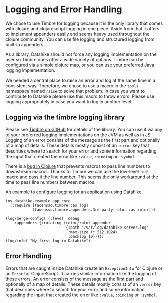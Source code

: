 # Logging and Error Handling

We chose to use Timbre for logging because it is the only library that comes with clojure and clojurescript
logging in one piece. Aside from that it offers to implement appenders easily and seems heavy used throughout
the clojure community. You can use file logging and structured logging from built-in appenders.

As a library, Datahike should not force any logging implementation on the user so Timbre does offer a wide
variety of options. Timbre can be configured via a simple clojure map, or you can use your preferred Java logging implementation.

We needed a central place to raise an error and log at the same time in a consistent way. Therefore, we chose
to use a macro in the `tools` namespace named `raise` to solve that problem. In case you want to contribute to
Datahike please use this macro to throw errors. Please use logging appropriately in case you want to log in
another level.

## Logging via the timbre logging library

Please see [Timbre on GitHub](https://github.com/ptaoussanis/timbre/) for details of the library. You can
use it via any of your preferred logging implementations on the JVM as well as in JS. Logging of an error
consists of the message as the first part and optionally of a map of details. These details mostly consist
of an `:error` key that describes where to search for your error and some information regarding the input
that created the error like `:value`, `:binding` or `:symbol`.

There is a [bug in Clojure](https://clojure.atlassian.net/browse/CLJ-865) that prevents macros to pass
line numbers to downstream macros. Thanks to Timbre we can use the low-level `log!` macro and pass it the
line number. This seems the only workaround at the time to pass line numbers between macros.

An example to configure logging for an application using Datahike:

```
(ns datahike-example-app.core
  (:require [taoensso.timbre :as log]
            [taoensso.timbre.appenders.3rd-party.rotor :as rotor]))

(log/merge-config! {:level :debug
    :appenders {:rotating (rotor/rotor-appender
                           {:path "/var/log/datahike-server.log"
                            :max-size (* 512 1024)
                            :backlog 10})}})
(log/infof "My first log in Datahike")
```

## Error Handling

Errors that are caught inside Datahike create an `ExceptionInfo` for Clojure or an `Error` for ClojureScript. It carries similar information like the
logging of these errors. An error consists of the message as the first part and optionally of a map of
details. These details mostly consist of an `:error` key that describes where to search for your error
and some information regarding the input that created the error like `:value`, `:binding` or `:symbol`.

